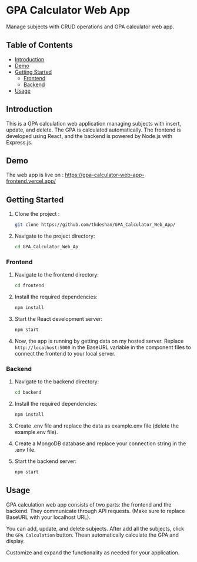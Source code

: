 # GPA Calculator Web App

Manage subjects with CRUD operations and GPA calculator web app.

## Table of Contents

- [Introduction](#introduction)
- [Demo](#demo)
- [Getting Started](#getting-started)
  - [Frontend](#frontend)
  - [Backend](#backend)
- [Usage](#usage)

## Introduction

This is a GPA calculation web application managing subjects with insert, update, and delete. The GPA is calculated automatically. The frontend is developed using React, and the backend is powered by Node.js with Express.js.

## Demo

The web app is live on : https://gpa-calculator-web-app-frontend.vercel.app/

## Getting Started

1. Clone the project :
   
    ```bash
   git clone https://github.com/tkdeshan/GPA_Calculator_Web_App/
    
3. Navigate to the project directory:

    ```bash
   cd GPA_Calculator_Web_Ap

### Frontend

1. Navigate to the frontend directory:

   ```bash
   cd frontend

2. Install the required dependencies:

   ```bash
   npm install

3. Start the React development server:

    ```bash
   npm start

4. Now, the app is running by getting data on my hosted server. Replace `http://localhost:5000` in the BaseURL variable in the component files to connect the frontend to your local server.

### Backend

1. Navigate to the backend directory:

   ```bash
   cd backend

2. Install the required dependencies:

   ```bash
   npm install
   
3. Create .env file and replace the data as example.env file (delete the example.env file).

4. Create a MongoDB database and replace your connection string in the .env file.
 
3. Start the backend server:

    ```bash
   npm start

## Usage

GPA calculation web app consists of two parts: the frontend and the backend. They communicate through API requests. (Make sure to replace BaseURL with your localhost URL).

You can add, update, and delete subjects. After add all the subjects, click the `GPA Calculation` button. Thean automatically calculate the GPA and display. 

Customize and expand the functionality as needed for your application.
